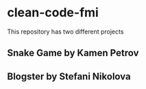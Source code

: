 # clean-code-fmi

This repository has two different projects

## Snake Game by Kamen Petrov 
## Blogster by Stefani Nikolova
